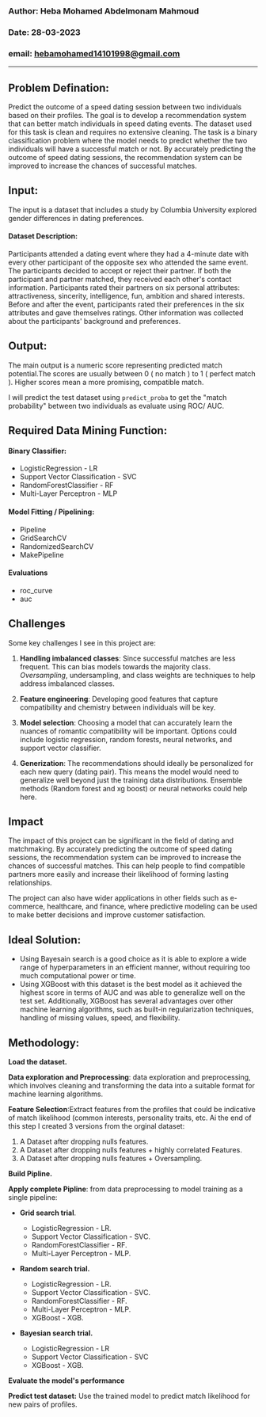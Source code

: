 
### **Author**: Heba Mohamed Abdelmonam Mahmoud 
### **Date**:  28-03-2023
### **email**: hebamohamed14101998@gmail.com
----
## **Problem Defination:**

Predict the outcome of a speed dating session between two individuals based on their profiles. The goal is to develop a recommendation system that can better match individuals in speed dating events. The dataset used for this task is clean and requires no extensive cleaning. The task is a binary classification problem where the model needs to predict whether the two individuals will have a successful match or not. By accurately predicting the outcome of speed dating sessions, the recommendation system can be improved to increase the chances of successful matches.

## **Input:**

The input is a dataset that includes a study by Columbia University explored gender differences in dating preferences.

#### **Dataset Description**:
Participants attended a dating event where they had a 4-minute date with every other participant of the opposite sex who attended the same event.
The participants decided to accept or reject their partner. If both the participant and partner matched, they received each other's contact information.
Participants rated their partners on six personal attributes: attractiveness, sincerity, intelligence, fun, ambition and shared interests.
Before and after the event, participants rated their preferences in the six attributes and gave themselves ratings.
Other information was collected about the participants' background and preferences.

## **Output:**
The main output is a numeric score representing predicted match potential.The scores are usually between 0 ( no match ) to 1 ( perfect match ). Higher scores mean a more promising, compatible match.

I will predict the test dataset using `predict_proba` to get the "match probability" between two individuals as evaluate using ROC/ AUC.

## **Required Data Mining Function:**

#### **Binary Classifier:**

  * LogisticRegression - LR
  * Support Vector Classification - SVC
  * RandomForestClassifier - RF
  * Multi-Layer Perceptron - MLP

#### **Model Fitting / Pipelining:**
* Pipeline
* GridSearchCV
* RandomizedSearchCV
* MakePipeline

#### **Evaluations**
* roc_curve
* auc

## **Challenges**
Some key challenges I see in this project are:

1. **Handling imbalanced classes**: Since successful matches are less frequent. This can bias models towards the majority class. *Oversampling*, undersampling, and class weights are techniques to help address imbalanced classes.

2. **Feature engineering**: Developing good features that capture compatibility and chemistry between individuals will be key.

3. **Model selection**: Choosing a model that can accurately learn the nuances of romantic compatibility will be important. Options could include logistic regression, random forests, neural networks, and support vector classifier.

4. **Generization**: The recommendations should ideally be personalized for each new query (dating pair). This means the model would need to generalize well beyond just the training data distributions. Ensemble methods (Random forest and xg boost) or neural networks could help here.

## **Impact**
The impact of this project can be significant in the field of dating and matchmaking. By accurately predicting the outcome of speed dating sessions, the recommendation system can be improved to increase the chances of successful matches. This can help people to find compatible partners more easily and increase their likelihood of forming lasting relationships.

The project can also have wider applications in other fields such as e-commerce, healthcare, and finance, where predictive modeling can be used to make better decisions and improve customer satisfaction. 

## **Ideal Solution:**

- Using Bayesain search is a good choice as it is able to explore a wide range of hyperparameters in an efficient manner, without requiring too much computational power or time.
- Using XGBoost with this dataset is the best model as it achieved the highest score in terms of AUC and was able to generalize well on the test set. Additionally, XGBoost has several advantages over other machine learning algorithms, such as built-in regularization techniques, handling of missing values, speed, and flexibility. 


## **Methodology:**

 **Load the dataset.**

 **Data exploration and Preprocessing**: data exploration and preprocessing, which involves cleaning and transforming the data into a suitable format for machine learning algorithms.

 **Feature Selection**:Extract features from the profiles that could be indicative of match likelihood (common interests, personality traits, etc. Ai the end of this step I created 3 versions from the orginal dataset:

  1. A Dataset after dropping nulls features.
  2. A Dataset after dropping nulls features + highly correlated Features.
  3. A Dataset after dropping nulls features + Oversampling.


 **Build Pipline.**

 **Apply complete Pipline**: from data preprocessing to model training as a single pipeline: 
  
  - **Grid search trial**.
    * LogisticRegression - LR.
    * Support Vector Classification - SVC.
    * RandomForestClassifier - RF.
    * Multi-Layer Perceptron - MLP.

  - **Random search trial.**
    * LogisticRegression - LR.
    * Support Vector Classification - SVC.
    * RandomForestClassifier - RF.
    * Multi-Layer Perceptron - MLP.
    * XGBoost - XGB.

  - **Bayesian search trial.**
    * LogisticRegression - LR
    * Support Vector Classification - SVC
    * XGBoost - XGB.

    
 **Evaluate the model's performance**

 **Predict test dataset:** Use the trained model to predict match likelihood for new pairs of profiles.